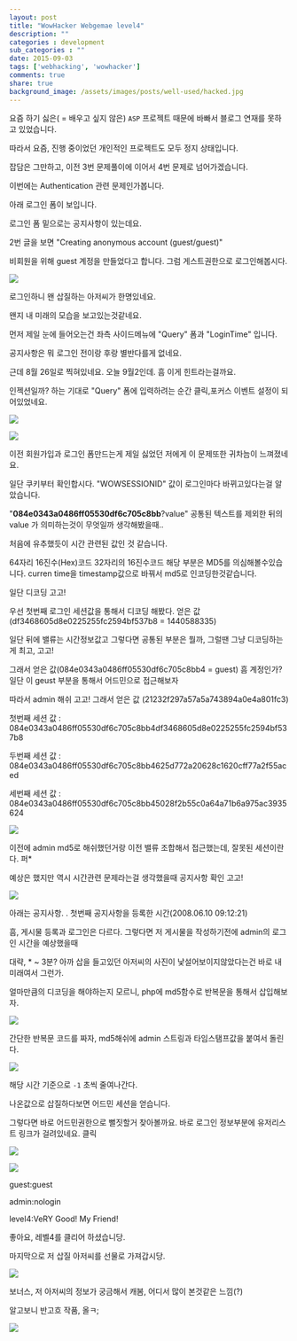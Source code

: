 ```yaml
---
layout: post
title: "WowHacker Webgemae level4"
description: ""
categories : development
sub_categories : ""
date: 2015-09-03
tags: ['webhacking', 'wowhacker']
comments: true
share: true
background_image: /assets/images/posts/well-used/hacked.jpg
---
```


요즘 하기 싫은( = 배우고 싶지 않은) `ASP` 프로젝트 때문에 바빠서 블로그 연재를 못하고 있었습니다.

따라서 요즘, 진행 중이었던 개인적인 프로젝트도 모두 정지 상태입니다.

잡담은 그만하고, 이전 3번 문제풀이에 이어서 4번 문제로 넘어가겠습니다.
  

이번에는 Authentication 관련 문제인가봅니다.

아래 로그인 폼이 보입니다.

로그인 폼 밑으로는 공지사항이 있는데요.

2번 글을 보면 "Creating anonymous account (guest/guest)"

비회원을 위해 guest 계정을 만들었다고 합니다. 그럼 게스트권한으로 로그인해봅시다.

  

![](/assets/images/posts/58/237D474B55E6D7D62D9346.PNG)

  

로그인하니 왠 삽질하는 아저씨가 한명있네요.

왠지 내 미래의 모습을 보고있는것같네요.

먼저 제일 눈에 들어오는건 좌측 사이드메뉴에 "Query" 폼과 "LoginTime" 입니다.

공지사항은 뭐 로그인 전이랑 후랑 별반다를게 없네요.

  

근데 8월 26일로 찍혀있네요. 오늘 9월2인데. 흠 이게 힌트라는걸까요.

인젝션일까? 하는 기대로 "Query" 폼에 입력하려는 순간 클릭,포커스 이벤트 설정이 되어있었네요.

  

  

![](/assets/images/posts/58/24261E4455E6D88427DE3E.PNG)

  

  

  

  

![](/assets/images/posts/58/2417164455E6D96C37749D.PNG)

  

  

  

  

이전 회원가입과 로그인 폼만드는게 제일 싫었던 저에게 이 문제또한 귀차늠이 느껴졌네요.  

일단 쿠키부터 확인합시다. "WOWSESSIONID" 값이 로그인마다 바뀌고있다는걸 알았습니다.

"**084e0343a0486ff05530df6c705c8bb**?value" 공통된 텍스트를 제외한 뒤의 value 가 의미하는것이
무엇일까 생각해봤을때..

처음에 유추했듯이 시간 관련된 값인 것 같습니다.

64자리 16진수(Hex)코드 32자리의 16진수코드 해당 부분은 MD5를
의심해볼수있습니다. curren time을 timestamp값으로 바꿔서 md5로 인코딩한것같습니다.

일단 디코딩 고고!

우선 첫번째 로그인 세션값을 통해서 디코딩 해봤다. 얻은 값(df3468605d8e0225255fc2594bf537b8 =
1440588335)

일단 뒤에 밸류는 시간정보값고 그렇다면 공통된 부분은 뭘까, 그럴땐 그냥 디코딩하는게 최고, 고고!

그래서 얻은 값(084e0343a0486ff05530df6c705c8bb4 = guest) 흠 계정인가? 일단 이 geust 부분을 통해서
어드민으로 접근해보자

따라서 admin 해쉬 고고! 그래서 얻은 값 (21232f297a57a5a743894a0e4a801fc3)


첫번째 세션 값 : 084e0343a0486ff05530df6c705c8bb4df3468605d8e0225255fc2594bf537b8

두번째 세션 값 : 084e0343a0486ff05530df6c705c8bb4625d772a20628c1620cff77a2f55aced

세번째 세션 값 : 084e0343a0486ff05530df6c705c8bb45028f2b55c0a64a71b6a975ac3935624

  

![](/assets/images/posts/58/2130793D55E6DE1A041BB7.PNG)

  

이전에 admin md5로 해쉬했던거랑 이전 밸류 조합해서 접근했는데, 잘못된 세션이란다. 퍼*

예상은 했지만 역시 시간관련 문제라는걸 생각했을때 공지사항 확인 고고!

  

![](/assets/images/posts/58/227B2B3D55E6DE1D31138F.PNG)

  
  
아래는 공지사항. . 첫번째 공지사항을 등록한 시간(2008.06.10 09:12:21)

흠, 게시물 등록과 로그인은 다르다. 그렇다면 저 게시물을 작성하기전에 admin의 로그인 시간을 예상했을때

대략, * ~ 3분? 아까 삽을 들고있던 아저씨의 사진이 낯설어보이지않았다는건 바로 내미래여서 그런가.

  

얼마만큼의 디코딩을 해야하는지 모르니, php에 md5함수로 반복문을 통해서 삽입해보자.

  
  

![](/assets/images/posts/58/2465353955E6DEED187A7E.PNG)

  

간단한 반복문 코드를 짜자, md5해쉬에 admin 스트링과 타임스탬프값을 붙여서 돌린다.

![](/assets/images/posts/58/2612A04555E71BAA2B80C1.PNG)

  

해당 시간 기준으로 `-1` 초씩 줄여나간다.

나온값으로 삽질하다보면 어드민 세션을 얻습니다.

그렇다면 바로 어드민권한으로 뻘짓할거 찾아볼까요. 바로 로그인 정보부분에 유저리스트 링크가 걸려있네요. 클릭
  

![](/assets/images/posts/58/2126453A55E71BE706C034.PNG)

  

![](/assets/images/posts/58/226D0E5055E71D3D020A5E.PNG)

  

  

guest:guest

admin:nologin

level4:VeRY Good! My Friend!

  

좋아요, 레벨4를 클리어 하셨습니당.

마지막으로 저 삽질 아저씨를 선물로 가져갑시당.

  

  

![](/assets/images/posts/58/2376BB3855E71D6A27C5CE.PNG)

  

  

보너스, 저 아저씨의 정보가 궁금해서 캐봄, 어디서 많이 본것같은 느낌(?)

알고보니 반고흐 작품, 올ㅋ;

  

  

![](/assets/images/posts/58/2520E73455E71DB80AC515.PNG)

  

  

